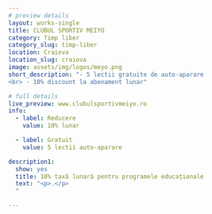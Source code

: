 ```yaml
---
# preview details
layout: works-single
title: CLUBUL SPORTIV MEIYO
category: Timp liber
category_slug: timp-liber
location: Craiova
location_slug: craiova
image: assets/img/logos/meyo.png
short_description: "- 5 lectii gratuite de auto-aparare
<br> - 10% discount la abonament lunar"

# full details
live_preview: www.clubulsportivmeiyo.ro
info:
  - label: Reducere
    value: 10% lunar

  - label: Gratuit
    value: 5 lectii auto-aparare

description1:
  show: yes
  title: 10% taxă lunară pentru programele educaționale
  text: "<p>.</p>
  "

---
```

